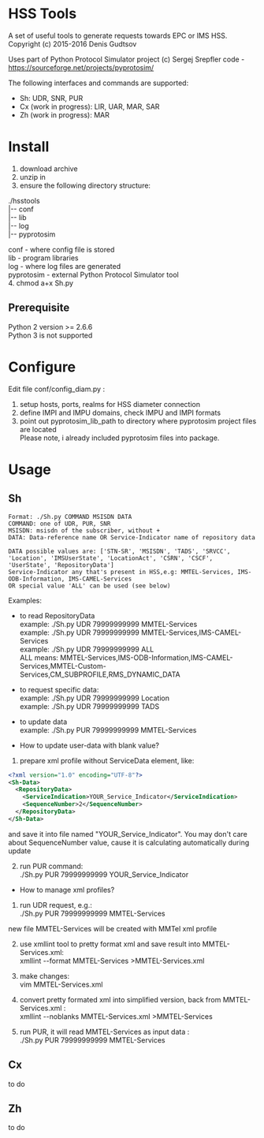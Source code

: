 # HSS Tools
A set of useful tools to generate requests towards EPC or IMS HSS.  
Copyright (c) 2015-2016 Denis Gudtsov

Uses part of  Python Protocol Simulator project (c) Sergej Srepfler code - https://sourceforge.net/projects/pyprotosim/


The following interfaces and commands are supported:
 - Sh: UDR, SNR, PUR
 - Cx (work in progress): LIR, UAR, MAR, SAR
 - Zh (work in progress): MAR

# Install
1. download archive
2. unzip in
3. ensure the following directory structure:

./hsstools  
|-- conf  
|-- lib  
|-- log  
|-- pyprotosim  

conf - where config file is stored  
lib - program libraries  
log - where log files are generated  
pyprotosim - external Python Protocol Simulator tool  
4. chmod a+x Sh.py  

## Prerequisite
Python 2 version >= 2.6.6  
Python 3 is not supported  

# Configure
Edit file conf/config_diam.py :  
1. setup hosts, ports, realms for HSS diameter connection  
2. define IMPI and IMPU domains, check IMPU and IMPI formats  
3. point out pyprotosim_lib_path to directory where pyprotosim project files are located  
Please note, i already included pyprotosim files into package.

# Usage

## Sh
```
Format: ./Sh.py COMMAND MSISDN DATA  
COMMAND: one of UDR, PUR, SNR  
MSISDN: msisdn of the subscriber, without +  
DATA: Data-reference name OR Service-Indicator name of repository data  

DATA possible values are: ['STN-SR', 'MSISDN', 'TADS', 'SRVCC', 'Location', 'IMSUserState', 'LocationAct', 'CSRN', 'CSCF', 'UserState', 'RepositoryData']  
Service-Indicator any that's present in HSS,e.g: MMTEL-Services, IMS-ODB-Information, IMS-CAMEL-Services
OR special value 'ALL' can be used (see below)
```
Examples:  
- to read RepositoryData  
example: ./Sh.py UDR 79999999999 MMTEL-Services  
example: ./Sh.py UDR 79999999999 MMTEL-Services,IMS-CAMEL-Services  
example: ./Sh.py UDR 79999999999 ALL  
ALL means: MMTEL-Services,IMS-ODB-Information,IMS-CAMEL-Services,MMTEL-Custom-Services,CM_SUBPROFILE,RMS_DYNAMIC_DATA  

- to request specific data:  
example: ./Sh.py UDR 79999999999 Location  
example: ./Sh.py UDR 79999999999 TADS  

- to update data  
example: ./Sh.py PUR 79999999999 MMTEL-Services  

- How to update user-data with blank value?  
1) prepare xml profile without ServiceData element, like:  
```xml
<?xml version="1.0" encoding="UTF-8"?>
<Sh-Data>
  <RepositoryData>
    <ServiceIndication>YOUR_Service_Indicator</ServiceIndication>
    <SequenceNumber>2</SequenceNumber>
  </RepositoryData>
</Sh-Data>
```
and save it into file named "YOUR_Service_Indicator". You may don't care about 
SequenceNumber value, cause it is calculating automatically during update  

2) run PUR command:  
./Sh.py PUR 79999999999 YOUR_Service_Indicator  

- How to manage xml profiles?  
1) run UDR request, e.g.:  
./Sh.py PUR 79999999999 MMTEL-Services  

new file MMTEL-Services will be created with MMTel xml profile  

2) use xmllint tool to pretty format xml and save result into MMTEL-Services.xml:  
xmllint --format MMTEL-Services >MMTEL-Services.xml  

3) make changes:  
vim MMTEL-Services.xml  

4) convert pretty formated xml into simplified version, back from MMTEL-Services.xml :  
xmllint --noblanks MMTEL-Services.xml >MMTEL-Services  

5) run PUR, it will read MMTEL-Services as input data :  
./Sh.py PUR 79999999999 MMTEL-Services  

## Cx
to do

## Zh
to do
